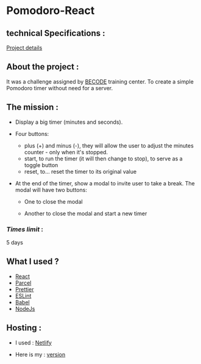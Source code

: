 # Pomodoro-React

## technical Specifications :

[Project details](https://github.com/becodeorg/LIE-Jepsen-4.27/tree/master/03-the-mountain/02-react/01-pomodoro)

## About the project :

It was a challenge assigned by [BECODE](https://becode.org/) training center. To create a simple Pomodoro timer without need for a server.

## The mission :

-   Display a big timer (minutes and seconds).

-   Four buttons:

    -   plus (+) and minus (-), they will allow the user to adjust the minutes counter - only when it's stopped.
    -   start, to run the timer (it will then change to stop), to serve as a toggle button
    -   reset, to… reset the timer to its original value

-   At the end of the timer, show a modal to invite user to take a break. The modal will have two buttons:

    -   One to close the modal

    -   Another to close the modal and start a new timer

### _Times limit_ :

5 days

## What I used ?

-   [React](https://reactjs.org/)
-   [Parcel](https://parceljs.org/)
-   [Prettier](https://prettier.io/)
-   [ESLint](https://eslint.org/)
-   [Babel](https://babeljs.io/)
-   [NodeJs](https://nodejs.org/en/)

## Hosting :

-   I used : [Netlify](https://www.netlify.com/)

-   Here is my : [version ](https://eager-bardeen-413907.netlify.app/)
